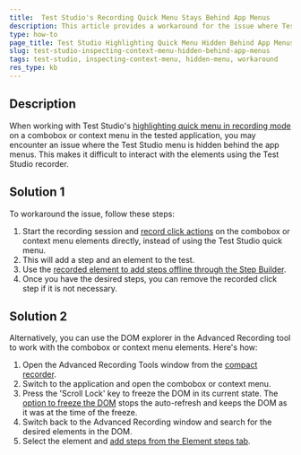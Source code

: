 ```yaml
---
title:  Test Studio's Recording Quick Menu Stays Behind App Menus
description: This article provides a workaround for the issue where Test Studio's highlighting quick menu is hidden behind the menus of the tested application.
type: how-to
page_title: Test Studio Highlighting Quick Menu Hidden Behind App Menus
slug: test-studio-inspecting-context-menu-hidden-behind-app-menus
tags: test-studio, inspecting-context-menu, hidden-menu, workaround
res_type: kb
---
```



## Description

When working with Test Studio's <a href="/automated-tests/recording/hover-over-highlighting" target="_blank">highlighting quick menu in recording mode</a> on a combobox or context menu in the tested application, you may encounter an issue where the Test Studio menu is hidden behind the app menus. This makes it difficult to interact with the elements using the Test Studio recorder.

## Solution 1

To workaround the issue, follow these steps:

1. Start the recording session and <a href="/automated-tests/recording/overview#how-to-add-steps-in-the-test" target="_blank">record click actions</a> on the combobox or context menu elements directly, instead of using the Test Studio quick menu.
2. This will add a step and an element to the test.
3. Use the <a href="/features/custom-steps/overview#add-step-for-a-recorded-element" target="_blank">recorded element to add steps offline through the Step Builder</a>.
4. Once you have the desired steps, you can remove the recorded click step if it is not necessary.

## Solution 2

Alternatively, you can use the DOM explorer in the Advanced Recording tool to work with the combobox or context menu elements. Here's how:

1. Open the Advanced Recording Tools window from the <a href="/automated-tests/recording/overview#what-is-the-compact-recorder" target="_blank">compact recorder</a>.
2. Switch to the application and open the combobox or context menu.
3. Press the 'Scroll Lock' key to freeze the DOM in its current state. The <a href="/features/recorder/advanced-recording-tools/dom-explorer#toolbar-options" target="_blank">option to freeze the DOM</a> stops the auto-refresh and keeps the DOM as it was at the time of the freeze. 
4. Switch back to the Advanced Recording window and search for the desired elements in the DOM.
5. Select the element and <a href="/features/recorder/advanced-recording-tools/element-steps/steps-overview" target="_blank">add steps from the Element steps tab</a>.


